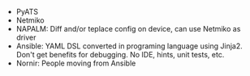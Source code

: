 * PyATS
* Netmiko
* NAPALM: Diff and/or teplace config on device, can use Netmiko as driver
* Ansible: YAML DSL converted in programing language using Jinja2. Don't get benefits for debugging. No IDE, hints, unit tests, etc.
* Nornir: People moving from Ansible
